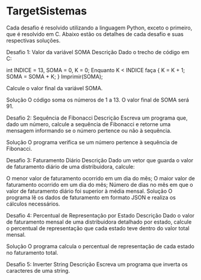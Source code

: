 # TargetSistemas
Cada desafio é resolvido utilizando a linguagem Python, exceto o primeiro, que é resolvido em C. Abaixo estão os detalhes de cada desafio e suas respectivas soluções.

Desafio 1: Valor da variável SOMA
Descrição
Dado o trecho de código em C:

int INDICE = 13, SOMA = 0, K = 0;
Enquanto K < INDICE faça {
    K = K + 1;
    SOMA = SOMA + K;
}
Imprimir(SOMA);

Calcule o valor final da variável SOMA.

Solução
O código soma os números de 1 a 13. O valor final de SOMA será 91.

Desafio 2: Sequência de Fibonacci
Descrição
Escreva um programa que, dado um número, calcule a sequência de Fibonacci e retorne uma mensagem informando se o número pertence ou não à sequência.

Solução
O programa verifica se um número pertence à sequência de Fibonacci.

Desafio 3: Faturamento Diário
Descrição
Dado um vetor que guarda o valor de faturamento diário de uma distribuidora, calcule:

O menor valor de faturamento ocorrido em um dia do mês;
O maior valor de faturamento ocorrido em um dia do mês;
Número de dias no mês em que o valor de faturamento diário foi superior à média mensal.
Solução
O programa lê os dados de faturamento em formato JSON e realiza os cálculos necessários.

Desafio 4: Percentual de Representação por Estado
Descrição
Dado o valor de faturamento mensal de uma distribuidora detalhado por estado, calcule o percentual de representação que cada estado teve dentro do valor total mensal.

Solução
O programa calcula o percentual de representação de cada estado no faturamento total.

Desafio 5: Inverter String
Descrição
Escreva um programa que inverta os caracteres de uma string.
